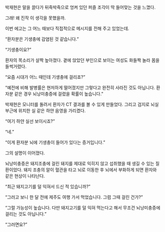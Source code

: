 박재현은 말을 끌다가 뒤죽박죽으로 엉켜 있던 퍼즐 조각이 딱 들어맞는 것을 느꼈다.

그래! 왜 진작 이 생각을 못했을까.

이번 에고는 그 어느 때보다 직접적으로 메시지를 전해 주고 있었는데.

“환자분은 기생충에 감염된 것 같습니다.”

“기생충이요?”

환자의 목소리가 살짝 높아졌다. 곁에 앉았던 부인으로 보이는 여성도 화들짝 놀라 몸을 들썩거렸다.

“요즘 시대가 어느 때인데 기생충에 걸리죠?”

“예전에 비해 발병률은 현저하게 떨어졌지만 그렇다고 완전히 사라진 것도 아닙니다. 환자분 같은 경우 뇌낭미충증에 걸렸을 확률이 높습니다.”

박재현은 모니터를 돌려서 환자가 CT 결과를 볼 수 있게 만들었다. 그리고 검지로 뇌실 부근에 위치한 실 같은 하얀 음영을 가리켰다.

“여기 하얀 실선 보이시죠?”

“네.”

“이게 환자분 뇌에 기생충이 들어가 있다는 증거입니다.”

그의 설명이 이어졌다.

뇌낭미충증은 돼지조충에 걸린 돼지를 제대로 익히지 않고 섭취했을 때 생길 수 있는 질환이었다. 돼지 조충의 알이 혈관을 타고 뇌로 이동한 후 뇌에서 부화하게 되면 환자와 같은 현상이 나타난다.

“최근 돼지고기를 덜 익혀서 드신 적 있습니까?”

“그러고 보니 한 달 전에 제주도 여행 가서 먹었습니다. 그럼 그때 걸린 건가?”

“그럴 가능성이 높습니다. 다만 돼지고기를 덜 익혀 먹는다고 해서 무조건 뇌낭미충증에 걸리는 것도 아닙니다.”

“그러면요?”